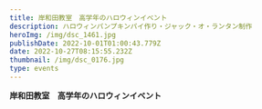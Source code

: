 ```yaml
---
title: 岸和田教室　高学年のハロウィンイベント
description: ハロウィンパンプキンパイ作り・ジャック・オ・ランタン制作
heroImg: /img/dsc_1461.jpg
publishDate: 2022-10-01T01:00:43.779Z
date: 2022-10-27T08:15:55.232Z
thumbnail: /img/dsc_0176.jpg
type: events
---
```

**岸和田教室　高学年のハロウィンイベント**